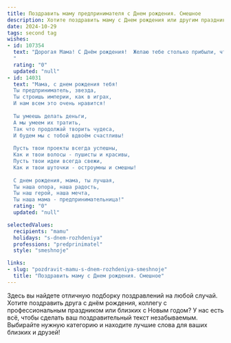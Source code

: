 ```yaml
---
title: Поздравить маму предпринимателя c Днем рождения. Смешное
description: Хотите поздравить маму c Днем рождения или другим праздником? Наш ИИ создаст незабываемое поздравление, а вы обязательно выделитесь среди других.  
date: 2024-10-29
tags: second tag
wishes:
- id: 107354
  text: "Дорогая Мама! С Днём рождения!  Желаю тебе столько прибыли, что придётся расширять склад для хранения денег! Пусть конкуренты сойдут с ума от зависти, а клиенты стоят в очередь за твоим уникальным товаром (или услугой, в зависимости от ситуации!).  Главное – не забывай отдыхать, ведь даже самый успешный предприниматель нуждается в перезагрузке!  Пусть этот год будет полон радости, смеха и, конечно же, финансового благополучия!
  "
  rating: "0"
  updated: "null"
- id: 14031
  text: "Мама, с днем рождения тебя!
  Ты предприниматель, звезда,
  Ты строишь империи, как в играх,
  И нам всем это очень нравится!
  
  Ты умеешь делать деньги,
  А мы умеем их тратить,
  Так что продолжай творить чудеса,
  И будем мы с тобой вдвоём счастливы!
  
  Пусть твои проекты всегда успешны,
  Как и твои волосы - пушисты и красивы,
  Пусть твои идеи всегда свежи,
  Как и твои шуточки - остроумны и смешны!
  
  С днем рождения, мама, ты лучшая,
  Ты наша опора, наша радость,
  Ты наш герой, наша мечта,
  Ты наша мама - предпринимательница!"
  rating: "0"
  updated: "null"

selectedValues:
  recipients: "mamu"
  holidays: "s-dnem-rozhdeniya"
  professions: "predprinimatel"
  style: "smeshnoje"

links:
- slug: "pozdravit-mamu-s-dnem-rozhdeniya-smeshnoje"
  title: "Поздравить маму c Днем рождения. Смешное"
---
```


Здесь вы найдете отличную подборку поздравлений на любой случай.
Хотите поздравить друга с днём рождения, коллегу с профессиональным праздником или близких с Новым годом? У нас есть всё, чтобы сделать ваш поздравительный текст незабываемым. Выбирайте нужную категорию и находите лучшие слова для ваших близких и друзей!
